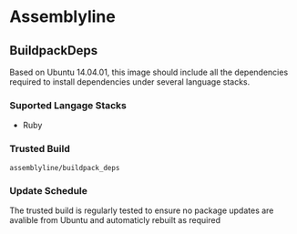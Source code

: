 # Assemblyline
## BuildpackDeps
Based on Ubuntu 14.04.01, this image should include all the dependencies required to install dependencies under several language stacks.

### Suported Langage Stacks
* Ruby

### Trusted Build
`assemblyline/buildpack_deps`

### Update Schedule
The trusted build is regularly tested to ensure no package updates are avalible from Ubuntu and automaticly rebuilt as required